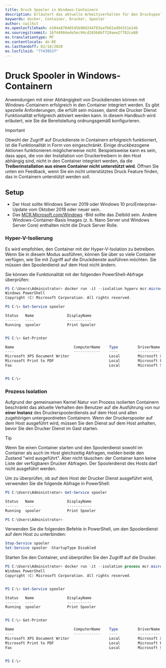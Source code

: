 ```yaml
---
title: Druck Spooler in Windows-Containern
description: Erläutert das aktuelle Arbeitsverhalten für den Druckspoolerdienst in Windows-Containern.
keywords: docker, Container, Drucker, Spooler
author: cwilhit
ms.openlocfilehash: e104a87046545b90d244783aafb62ad9d151e14b
ms.sourcegitcommit: 16744984ede5ec94cd265b6bff20aee2f782ca88
ms.translationtype: MT
ms.contentlocale: de-DE
ms.lasthandoff: 02/18/2020
ms.locfileid: "77439537"
---
```

# <a name="print-spooler-in-windows-containers"></a>Druck Spooler in Windows-Containern

Anwendungen mit einer Abhängigkeit von Druckdiensten können mit Windows-Containern erfolgreich in den Container integriert werden. Es gibt spezielle Anforderungen, die erfüllt sein müssen, damit die Drucker Dienst Funktionalität erfolgreich aktiviert werden kann. In diesem Handbuch wird erläutert, wie Sie die Bereitstellung ordnungsgemäß konfigurieren.

> [!IMPORTANT]
> Obwohl der Zugriff auf Druckdienste in Containern erfolgreich funktioniert, ist die Funktionalität in Form von eingeschränkt. Einige druckbezogene Aktionen funktionieren möglicherweise nicht. Beispielsweise kann es sein, dass apps, die von der Installation von Druckertreibern in den Host abhängig sind, nicht in den Container integriert werden, da die **Treiberinstallation aus einem Container nicht unterstützt wird**. Öffnen Sie unten ein Feedback, wenn Sie ein nicht unterstütztes Druck Feature finden, das in Containern unterstützt werden soll.

## <a name="setup"></a>Setup

* Der Host sollte Windows Server 2019 oder Windows 10 pro/Enterprise-Update vom Oktober 2018 oder neuer sein.
* Das [MCR.Microsoft.com/Windows](https://hub.docker.com/_/microsoft-windowsfamily-windows) -Bild sollte das Zielbild sein. Andere Windows-Container-Basis Images (z. b. Nano Server und Windows Server Core) enthalten nicht die Druck Server Rolle.

### <a name="hyper-v-isolation"></a>Hyper-V-Isolierung

Es wird empfohlen, den Container mit der Hyper-V-Isolation zu betreiben. Wenn Sie in diesem Modus ausführen, können Sie über so viele Container verfügen, wie Sie mit Zugriff auf die Druckdienste ausführen möchten. Sie müssen den Spoolerdienst auf dem Host nicht ändern.

Sie können die Funktionalität mit der folgenden PowerShell-Abfrage überprüfen:

```PowerShell
PS C:\Users\Administrator> docker run -it --isolation hyperv mcr.microsoft.com/windows:1809 powershell.exe
Windows PowerShell
Copyright (C) Microsoft Corporation. All rights reserved.

PS C:\> Get-Service spooler

Status   Name               DisplayName
------   ----               -----------
Running  spooler            Print Spooler


PS C:\> Get-Printer

Name                           ComputerName    Type         DriverName                PortName        Shared   Published
----                           ------------    ----         ----------                --------        ------   --------
Microsoft XPS Document Writer                  Local        Microsoft XPS Document... PORTPROMPT:     False    False
Microsoft Print to PDF                         Local        Microsoft Print To PDF    PORTPROMPT:     False    False
Fax                                            Local        Microsoft Shared Fax D... SHRFAX:         False    False


PS C:\>
```

### <a name="process-isolation"></a>Prozess Isolation

Aufgrund der gemeinsamen Kernel Natur von Prozess isolierten Containern beschränkt das aktuelle Verhalten den Benutzer auf die Ausführung von nur **einer Instanz** des Druckerspoolerdiensts auf dem Host und allen zugehörigen untergeordneten Containern. Wenn der Druckerspooler auf dem Host ausgeführt wird, müssen Sie den Dienst auf dem Host anhalten, bevor Sie den Drucker Dienst im Gast starten.

> [!TIP]
> Wenn Sie einen Container starten und den Spoolerdienst sowohl im Container als auch im Host gleichzeitig Abfragen, melden beide den Zustand "wird ausgeführt". Aber nicht täuschen: der Container kann keine Liste der verfügbaren Drucker Abfragen. Der Spoolerdienst des Hosts darf nicht ausgeführt werden. 

Um zu überprüfen, ob auf dem Host der Drucker Dienst ausgeführt wird, verwenden Sie die folgende Abfrage in PowerShell:

```PowerShell
PS C:\Users\Administrator> Get-Service spooler

Status   Name               DisplayName
------   ----               -----------
Running  spooler            Print Spooler

PS C:\Users\Administrator>
```

Verwenden Sie die folgenden Befehle in PowerShell, um den Spoolerdienst auf dem Host zu unterbinden:

```PowerShell
Stop-Service spooler
Set-Service spooler -StartupType Disabled
```

Starten Sie den Container, und überprüfen Sie den Zugriff auf die Drucker.

```PowerShell
PS C:\Users\Administrator> docker run -it --isolation process mcr.microsoft.com/windows:1809 powershell.exe
Windows PowerShell
Copyright (C) Microsoft Corporation. All rights reserved.


PS C:\> Get-Service spooler

Status   Name               DisplayName
------   ----               -----------
Running  spooler            Print Spooler


PS C:\> Get-Printer

Name                           ComputerName    Type         DriverName                PortName        Shared   Published
----                           ------------    ----         ----------                --------        ------   --------
Microsoft XPS Document Writer                  Local        Microsoft XPS Document... PORTPROMPT:     False    False
Microsoft Print to PDF                         Local        Microsoft Print To PDF    PORTPROMPT:     False    False
Fax                                            Local        Microsoft Shared Fax D... SHRFAX:         False    False


PS C:\>
```